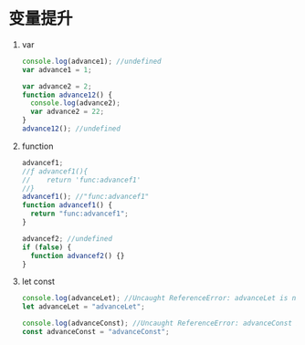 # 变量提升

1. var

   ```javascript
   console.log(advance1); //undefined
   var advance1 = 1;
   ```

   ```javascript
   var advance2 = 2;
   function advance12() {
     console.log(advance2);
     var advance2 = 22;
   }
   advance12(); //undefined
   ```

2. function

   ```javascript
   advancef1;
   //ƒ advancef1(){
   //    return 'func:advancef1'
   //}
   advancef1(); //"func:advancef1"
   function advancef1() {
     return "func:advancef1";
   }
   ```

   ```javascript
   advancef2; //undefined
   if (false) {
     function advancef2() {}
   }
   ```

3. let const

   ```javascript
   console.log(advanceLet); //Uncaught ReferenceError: advanceLet is not defined
   let advanceLet = "advanceLet";
   ```

   ```javascript
   console.log(advanceConst); //Uncaught ReferenceError: advanceConst is not defined
   const advanceConst = "advanceConst";
   ```
